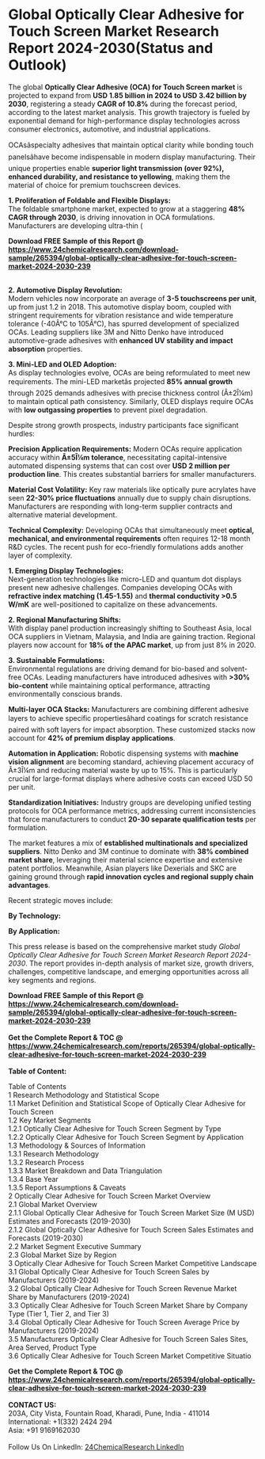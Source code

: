 <h1>Global Optically Clear Adhesive for Touch Screen Market Research Report 2024-2030(Status and Outlook)</h1><p>The global <strong>Optically Clear Adhesive (OCA) for Touch Screen market</strong> is projected to expand from <strong>USD 1.85 billion in 2024 to USD 3.42 billion by 2030</strong>, registering a steady <strong>CAGR of 10.8%</strong> during the forecast period, according to the latest market analysis. This growth trajectory is fueled by exponential demand for high-performance display technologies across consumer electronics, automotive, and industrial applications.</p><p>OCAsâspecialty adhesives that maintain optical clarity while bonding touch panelsâhave become indispensable in modern display manufacturing. Their unique properties enable <strong>superior light transmission (over 92%), enhanced durability, and resistance to yellowing</strong>, making them the material of choice for premium touchscreen devices.</p><p><strong>1. Proliferation of Foldable and Flexible Displays:</strong><br>
The foldable smartphone market, expected to grow at a staggering <strong>48% CAGR through 2030</strong>, is driving innovation in OCA formulations. Manufacturers are developing ultra-thin (

</p><div><b>Download FREE Sample of this Report @ 
            <a href="https://www.24chemicalresearch.com/download-sample/265394/global-optically-clear-adhesive-for-touch-screen-market-2024-2030-239">
            https://www.24chemicalresearch.com/download-sample/265394/global-optically-clear-adhesive-for-touch-screen-market-2024-2030-239</a></b></div><br><p><strong>2. Automotive Display Revolution:</strong><br>
Modern vehicles now incorporate an average of <strong>3-5 touchscreens per unit</strong>, up from just 1.2 in 2018. This automotive display boom, coupled with stringent requirements for vibration resistance and wide temperature tolerance (-40Â°C to 105Â°C), has spurred development of specialized OCAs. Leading suppliers like 3M and Nitto Denko have introduced automotive-grade adhesives with <strong>enhanced UV stability and impact absorption</strong> properties.</p><p><strong>3. Mini-LED and OLED Adoption:</strong><br>
As display technologies evolve, OCAs are being reformulated to meet new requirements. The mini-LED marketâs projected <strong>85% annual growth</strong> through 2025 demands adhesives with precise thickness control (Â±2Î¼m) to maintain optical path consistency. Similarly, OLED displays require OCAs with <strong>low outgassing properties</strong> to prevent pixel degradation.</p><p>Despite strong growth prospects, industry participants face significant hurdles:</p><p><strong>Precision Application Requirements:</strong> Modern OCAs require application accuracy within <strong>Â±5Î¼m tolerance</strong>, necessitating capital-intensive automated dispensing systems that can cost over <strong>USD 2 million per production line</strong>. This creates substantial barriers for smaller manufacturers.</p><p><strong>Material Cost Volatility:</strong> Key raw materials like optically pure acrylates have seen <strong>22-30% price fluctuations</strong> annually due to supply chain disruptions. Manufacturers are responding with long-term supplier contracts and alternative material development.</p><p><strong>Technical Complexity:</strong> Developing OCAs that simultaneously meet <strong>optical, mechanical, and environmental requirements</strong> often requires 12-18 month R&amp;D cycles. The recent push for eco-friendly formulations adds another layer of complexity.</p><p><strong>1. Emerging Display Technologies:</strong><br>
Next-generation technologies like micro-LED and quantum dot displays present new adhesive challenges. Companies developing OCAs with <strong>refractive index matching (1.45-1.55)</strong> and <strong>thermal conductivity &gt;0.5 W/mK</strong> are well-positioned to capitalize on these advancements.</p><p><strong>2. Regional Manufacturing Shifts:</strong><br>
With display panel production increasingly shifting to Southeast Asia, local OCA suppliers in Vietnam, Malaysia, and India are gaining traction. Regional players now account for <strong>18% of the APAC market</strong>, up from just 8% in 2020.</p><p><strong>3. Sustainable Formulations:</strong><br>
Environmental regulations are driving demand for bio-based and solvent-free OCAs. Leading manufacturers have introduced adhesives with <strong>&gt;30% bio-content</strong> while maintaining optical performance, attracting environmentally conscious brands.</p><p><strong>Multi-layer OCA Stacks:</strong> Manufacturers are combining different adhesive layers to achieve specific propertiesâhard coatings for scratch resistance paired with soft layers for impact absorption. These customized stacks now account for <strong>42% of premium display applications</strong>.</p><p><strong>Automation in Application:</strong> Robotic dispensing systems with <strong>machine vision alignment</strong> are becoming standard, achieving placement accuracy of Â±3Î¼m and reducing material waste by up to 15%. This is particularly crucial for large-format displays where adhesive costs can exceed USD 50 per unit.</p><p><strong>Standardization Initiatives:</strong> Industry groups are developing unified testing protocols for OCA performance metrics, addressing current inconsistencies that force manufacturers to conduct <strong>20-30 separate qualification tests</strong> per formulation.</p><p>The market features a mix of <strong>established multinationals and specialized suppliers</strong>. Nitto Denko and 3M continue to dominate with <strong>38% combined market share</strong>, leveraging their material science expertise and extensive patent portfolios. Meanwhile, Asian players like Dexerials and SKC are gaining ground through <strong>rapid innovation cycles and regional supply chain advantages</strong>.</p><p>Recent strategic moves include:</p><p><strong>By Technology:</strong></p><p><strong>By Application:</strong></p><p>This press release is based on the comprehensive market study <em>Global Optically Clear Adhesive for Touch Screen Market Research Report 2024-2030</em>. The report provides in-depth analysis of market size, growth drivers, challenges, competitive landscape, and emerging opportunities across all key segments and regions.</p><div><b>Download FREE Sample of this Report @ 
            <a href="https://www.24chemicalresearch.com/download-sample/265394/global-optically-clear-adhesive-for-touch-screen-market-2024-2030-239">
            https://www.24chemicalresearch.com/download-sample/265394/global-optically-clear-adhesive-for-touch-screen-market-2024-2030-239</a></b></div><br><div><b>Get the Complete Report & TOC @ 
            <a href="https://www.24chemicalresearch.com/reports/265394/global-optically-clear-adhesive-for-touch-screen-market-2024-2030-239">
            https://www.24chemicalresearch.com/reports/265394/global-optically-clear-adhesive-for-touch-screen-market-2024-2030-239</a></b></div><br>
            <b>Table of Content:</b><p>Table of Contents<br />
1 Research Methodology and Statistical Scope<br />
1.1 Market Definition and Statistical Scope of Optically Clear Adhesive for Touch Screen<br />
1.2 Key Market Segments<br />
1.2.1 Optically Clear Adhesive for Touch Screen Segment by Type<br />
1.2.2 Optically Clear Adhesive for Touch Screen Segment by Application<br />
1.3 Methodology & Sources of Information<br />
1.3.1 Research Methodology<br />
1.3.2 Research Process<br />
1.3.3 Market Breakdown and Data Triangulation<br />
1.3.4 Base Year<br />
1.3.5 Report Assumptions & Caveats<br />
2 Optically Clear Adhesive for Touch Screen Market Overview<br />
2.1 Global Market Overview<br />
2.1.1 Global Optically Clear Adhesive for Touch Screen Market Size (M USD) Estimates and Forecasts (2019-2030)<br />
2.1.2 Global Optically Clear Adhesive for Touch Screen Sales Estimates and Forecasts (2019-2030)<br />
2.2 Market Segment Executive Summary<br />
2.3 Global Market Size by Region<br />
3 Optically Clear Adhesive for Touch Screen Market Competitive Landscape<br />
3.1 Global Optically Clear Adhesive for Touch Screen Sales by Manufacturers (2019-2024)<br />
3.2 Global Optically Clear Adhesive for Touch Screen Revenue Market Share by Manufacturers (2019-2024)<br />
3.3 Optically Clear Adhesive for Touch Screen Market Share by Company Type (Tier 1, Tier 2, and Tier 3)<br />
3.4 Global Optically Clear Adhesive for Touch Screen Average Price by Manufacturers (2019-2024)<br />
3.5 Manufacturers Optically Clear Adhesive for Touch Screen Sales Sites, Area Served, Product Type<br />
3.6 Optically Clear Adhesive for Touch Screen Market Competitive Situatio</p><div><b>Get the Complete Report & TOC @ 
            <a href="https://www.24chemicalresearch.com/reports/265394/global-optically-clear-adhesive-for-touch-screen-market-2024-2030-239">
            https://www.24chemicalresearch.com/reports/265394/global-optically-clear-adhesive-for-touch-screen-market-2024-2030-239</a></b></div><br><b>CONTACT US:</b><br>
            203A, City Vista, Fountain Road, Kharadi, Pune, India - 411014<br>
            International: +1(332) 2424 294<br>
            Asia: +91 9169162030 <br><br>
            Follow Us On LinkedIn: <a href="https://www.linkedin.com/company/24chemicalresearch/">24ChemicalResearch LinkedIn</a>